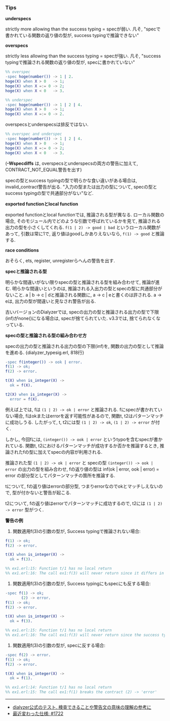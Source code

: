 ### Tips

**underspecs**

strictly more allowing than the success typing = specが弱い.
凡そ, "specで書かれている関数の返り値の型が, success typingで推論できない"


**overspecs**

strictly less allowing than the success typing = specが強い.
凡そ, "success typingで推論される関数の返り値の型が, specに書かれていない"

```erl
%% overspec
-spec hoge(number()) -> 1 | 2.
hoge(X) when X > 0   -> 1;
hoge(X) when X =:= 0 -> 2;
hoge(X) when X < 0   -> 3.

%% underspec
-spec hoge(number()) -> 1 | 2 | 4.
hoge(X) when X > 0   -> 1;
hoge(X) when X =:= 0 -> 2.
```

overspecsとunderspecsは排反ではない.

```erl
%% overspec and underspec
-spec hoge(number()) -> 1 | 2 | 4.
hoge(X) when X > 0   -> 1;
hoge(X) when X =:= 0 -> 2;
hoge(X) when X < 0   -> 3.
```

(**-Wspecdiffs** は, overspecsとunderspecsの両方の警告に加えて, CONTRACT_NOT_EQUAL警告を出す)

specの型とsuccess typingの型で明らかな食い違いがある場合は, invalid_contract警告が出る.
"入力の型または出力の型について, specの型とsuccess typingの型で共通部分がない"など.


**exported functionとlocal function**

exported functionとlocal functionでは, 推論される型が異なる.
ローカル関数の場合, そのモジュール内でどのような引数で呼ばれているかを見て, 推論される出力の型を小さくしてくれる.
`f(1 | 2) -> good | bad` というローカル関数があって, 引数は常に1で, 返り値はgoodしかありえないなら, `f(1) -> good` と推論する.


**race conditions**

おそらく, ets, register, unregisterらへんの警告を出す.


**specと推論される型**

明らかな間違いがない限りspecの型と推論される型を組み合わせて, 推論が進む.
明らかな間違いというのは, 推論される入出力の型とspecの型に共通部分がないこと.
a | b -> c | dと推論される関数に, a -> c | eと書くのは許される.
a -> eは, 出力の型が間違いと見なされ警告が出る.

古いバージョンのDialyzerでは, specの出力の型と推論される出力の型で下限(inf)がnone()になる場合は, specが捨てられていた.
v3.3では, 捨てられなくなっている.


**specの型と推論される型の組み合わせ方**

specの出力の型と推論される出力の型の下限(inf)を, 関数の出力の型として推論を進める.
{dialyzer_typesig.erl, 818行}


```erl
-spec f(integer()) -> ook | error.
f(1) -> ok;
f(2) -> error.

t(X) when is_integer(X) ->
  ok = f(X).

t2(X) when is_integer(X) ->
  error = f(X).
```

例えば上では, fは `(1 | 2) -> ok | error` と推論される.
fにspecが書かれていない場合, fはokまたはerrorを返す可能性があるので, 関数t, t2はパターンマッチに成功しうる.
したがって, t, t2には型 `(1 | 2) -> ok`, `(1 | 2) -> error` が付く.


しかし, 今回fには, `(integer()) -> ook | error` というtypoを含むspecが書かれている.
関数t, t2におけるパターンマッチが成功するか否かを推論するとき, 推論されたfの型に加えてspecの内容が利用される.

推論された型 `(1 | 2) -> ok | error` と specの型 `(integer()) -> ook | error` の出力の型を組み合わせ,
fの返り値の型は inf(ok | error, ook | error) = error の部分型としてパターンマッチの箇所を推論する.

tについて, fの返り値はerrorの部分型, つまりerrorなのでokとマッチしえないので, 型が付かないと警告が起こる.

t2について, fの返り値はerrorでパターンマッチに成功するので, t2には `(1 | 2) -> error` 型がつく.


**警告の例**

1. 関数適用f(3)の引数の型が, Success typingで推論されない場合:

```erl
f(1) -> ok;
f(2) -> error.

t(X) when is_integer(X) ->
  ok = f(3).

%% ex1.erl:15: Function t/1 has no local return
%% ex1.erl:16: The call ex1:f(3) will never return since it differs in the 1st argument from the success typing arguments: (1 | 2)
```


1. 関数適用f(3)の引数の型が, Success typingにもspecにも反する場合:

```erl
-spec f(1) -> ok;
       (2) -> error.
f(1) -> ok;
f(2) -> error.

t(X) when is_integer(X) ->
  ok = f(3).

%% ex1.erl:15: Function t/1 has no local return
%% ex1.erl:16: The call ex1:f(3) will never return since the success typing is (1 | 2) -> 'error' | 'ok' and the contract is (1) -> 'ok'; (2) -> 'error'
```


1. 関数適用f(3)の引数の型が, specに反する場合:

```erl
-spec f(2) -> error.
f(1) -> ok;
f(2) -> error.

t(X) when is_integer(X) ->
  ok = f(1).

%% ex1.erl:14: Function t/1 has no local return
%% ex1.erl:15: The call ex1:f(1) breaks the contract (2) -> 'error'
```


---

- [dialyzer公式のテスト. 検査できることや警告文の意味の理解の参考に](https://github.com/erlang/otp/tree/master/lib/dialyzer/test)
- [最近変わった仕様: #1722](https://github.com/erlang/otp/pull/1722)
